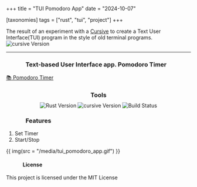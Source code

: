 +++
title = "TUI Pomodoro App"
date = "2024-10-07"

[taxonomies]
tags = ["rust", "tui", "project"]
+++

The result of an experiment with a [Cursive](https://crates.io/crates/cursive) to create a Text User Interface(TUI) program in the style of old terminal programs.  
![cursive Version](https://img.shields.io/badge/cursive-0.21.1%20-orange)
<!-- more -->
---

### &emsp;&emsp;&emsp; Text-based User Interface app. Pomodoro Timer

[📚 Pomodoro Timer](https://github.com/maltsev-dev/tui_pomodoro)

<h3 style="text-align:center; margin-bottom:8px;">Tools</h3>
<p align="center" style="margin:0; padding:0;">
  <img style="display:inline-block; vertical-align:middle;"
       src="https://img.shields.io/badge/rust-1.83.0%20-green" alt="Rust Version"/>
  <img style="display:inline-block; vertical-align:middle;"
       src="https://img.shields.io/badge/cursive-0.21.1%20-orange" alt="cursive Version"/>
  <img style="display:inline-block; vertical-align:middle;"
       src="https://github.com/maltsev-dev/tui_pomodoro/actions/workflows/rust.yml/badge.svg" alt="Build Status"/>
</p>


### &emsp;&emsp;&emsp; Features
 1. Set Timer
 2. Start/Stop

{{ img(src = "/media/tui_pomodoro_app.gif") }}


#### &emsp;&emsp;&emsp; **License**
This project is licensed under the MIT License 